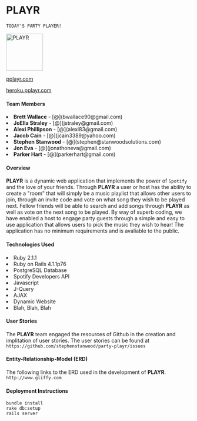 # PLAYR
```````
TODAY'S PARTY PLAYER! 

```````
<a href="http://tinypic.com?ref=14wez6b" target="_blank"><img src="http://i58.tinypic.com/14wez6b.jpg" border="0" alt="PLAYR" style="width: 100px;"></a>

[pplayr.com](http://www.pplayr.co)
 
[heroku.pplayr.com](http://pplayr.herokuapp.com/)




<h4>Team Members</h4>
<li><b>Brett Wallace</b> - [@](bwallace90@gmail.com)</li>

<li><b>JoElla Straley</b> - [@](jstraley@gmail.com)</li>

<li><b>Alexi Phillipson</b> - [@](alexi83@gmail.com)</li>

<li><b>Jacob Cain</b> - [@](jcain3389@yahoo.com)</li>

<li><b>Stephen Stanwood</b> - [@](stephen@stanwoodsolutions.com)
</li>

<li><b>Jon Eva</b> - [@](jonathoneva@gmail.com)</li>

<li><b>Parker Hart</b> - [@](parkerhart@gmail.com)</li>




<h4>Overview</h4>

<b>PLAYR</b> is a dynamic web application that implements the power of ``Spotify`` and the love of your friends. Through <b>PLAYR</b> a user or host has the ability to create a "room" that will simply be a music playlist that allows other users to join, through an invite code and vote on what song they wish to be played next. Fellow friends will be able to search and add songs through <b>PLAYR</b> as well as vote on the next song to be played. By way of superb coding, we have enabled a host to engage party guests through a simple and easy to use application that allows users to pick the music they wish to hear! The application has no minimum requirements and is avaliable to the public. 

<h4>Technologies Used</h4>

<li>Ruby 2.1.1</l1>
<li>Ruby on Rails 4.1.1p76</li>
<li>PostgreSQL Database</li>
<li>Spotify Developers API</li>
<li>Javascript</li>
<li>J-Query</li>
<li>AJAX</li>
<li>Dynamic Website</li>
<li>Blah, Blah, Blah</li>


<h4>User Stories</h4>

The <b>PLAYR</b> team engaged the resources of Github in the creation and implitation of user stories. The user stories can be found at 
`https://github.com/stephenstanwood/party-playr/issues`

<h4>Entity-Relationship-Model (ERD)</h4>

The following links to the ERD used in the development of <b>PLAYR</b>. 
`http://www.gliffy.com`


<h4>Deployment Instructions</h4>


`````
bundle install
rake db:setup
rails server

`````
